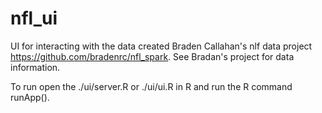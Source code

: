 # nfl_ui

UI for interacting with the data created Braden Callahan's nlf data project https://github.com/bradenrc/nfl_spark. See Bradan's project for data information. 

To run open the ./ui/server.R or ./ui/ui.R in R and run the R command runApp(). 
